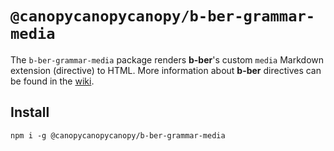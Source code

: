# `@canopycanopycanopy/b-ber-grammar-media`

The `b-ber-grammar-media` package renders **b-ber**'s custom `media` Markdown extension (directive) to HTML. More information about **b-ber** directives can be found in the [wiki](https://github.com/triplecanopy/b-ber/wiki/all-directives).

## Install

```
npm i -g @canopycanopycanopy/b-ber-grammar-media
```
